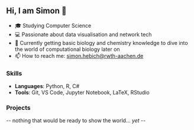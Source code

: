## Hi, I am Simon 👋
- 🎓 Studying Computer Science 
- 💻 Passionate about data visualisation and network tech
- 🌱 Currently getting basic biology and chemistry knowledge to dive into the world of computational biology later on
- 📫 How to reach me: simon.hebich@rwth-aachen.de

### Skills
- **Languages**: Python, R, C#
- **Tools**: Git, VS Code, Jupyter Notebook, LaTeX, RStudio

### Projects
-- nothing that would be ready to show the world... *yet* --


